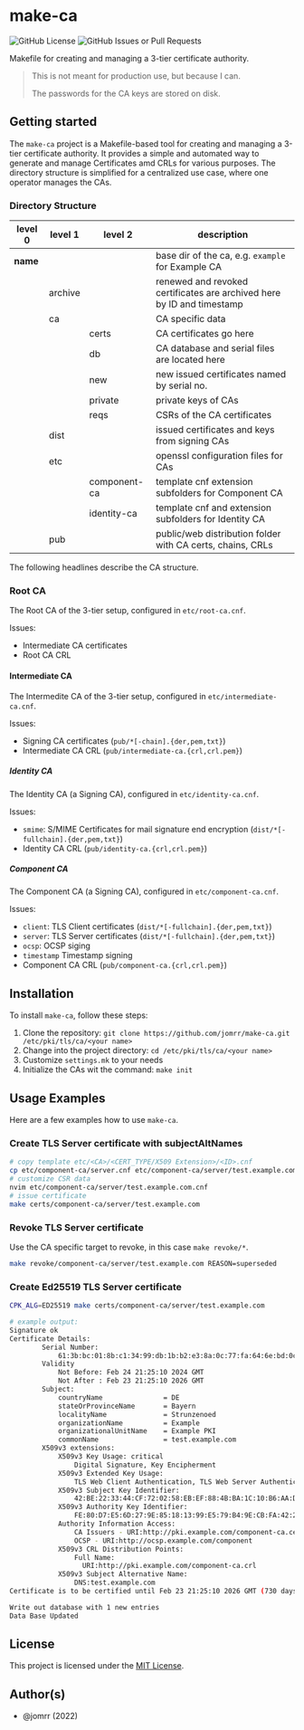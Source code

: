 # make-ca

![GitHub License](https://img.shields.io/github/license/jomrr/make-ca?style=for-the-badge&color=blue&link=https%3A%2F%2Fgithub.com%2Fjomrr%2Fmake-ca%2Fblob%2Fmain%2FLICENSE) ![GitHub Issues or Pull Requests](https://img.shields.io/github/issues/jomrr/make-ca?style=for-the-badge&color=blue&link=https%3A%2F%2Fgithub.com%2Fjomrr%2Fmake-ca%2Fissues)

Makefile for creating and managing a 3-tier certificate authority.

> This is not meant for production use, but because I can.
>
> The passwords for the CA keys are stored on disk.

## Getting started

The `make-ca` project is a Makefile-based tool for creating and managing a 3-tier certificate authority. It provides a simple and automated way to generate and manage Certificates amd CRLs for various purposes.
The directory structure is simplified for a centralized use case, where one operator manages the CAs.

### Directory Structure

| level 0 | level 1 | level 2 | description |
| ------- | ------- | ------- | ----------- |
| **name** | | | base dir of the ca, e.g. `example` for Example CA |
| | archive | | renewed and revoked certificates are archived here by ID and timestamp |
| | ca | | CA specific data |
| | | certs | CA certificates go here |
| | | db | CA database and serial files are located here |
| | | new | new issued certificates named by serial no. |
| | | private | private keys of CAs |
| | | reqs | CSRs of the CA certificates |
| | dist  | | issued certificates and keys from signing CAs |
| | etc | | openssl configuration files for CAs |
| | | component-ca | template cnf extension subfolders for Component CA |
| | | identity-ca | template cnf and extension subfolders for Identity CA |
| | pub | | public/web distribution folder with CA certs, chains, CRLs |

The following headlines describe the CA structure.

### Root CA

The Root CA of the 3-tier setup, configured in `etc/root-ca.cnf`.

Issues:

- Intermediate CA certificates
- Root CA CRL

#### Intermediate CA

The Intermedite CA of the 3-tier setup, configured in `etc/intermediate-ca.cnf`.

Issues:

- Signing CA certificates (`pub/*[-chain].{der,pem,txt}`)
- Intermediate CA CRL (`pub/intermediate-ca.{crl,crl.pem}`)

##### Identity CA

The Identity CA (a Signing CA), configured in `etc/identity-ca.cnf`.

Issues:

- `smime`: S/MIME Certificates for mail signature end encryption (`dist/*[-fullchain].{der,pem,txt}`)
- Identity CA CRL (`pub/identity-ca.{crl,crl.pem}`)

##### Component CA

The Component CA (a Signing CA), configured in `etc/component-ca.cnf`.

Issues:

- `client`: TLS Client certificates (`dist/*[-fullchain].{der,pem,txt}`)
- `server`: TLS Server certificates (`dist/*[-fullchain].{der,pem,txt}`)
- `ocsp`: OCSP siging
- `timestamp` Timestamp signing
- Component CA CRL  (`pub/component-ca.{crl,crl.pem}`)

## Installation

To install `make-ca`, follow these steps:

1. Clone the repository: `git clone https://github.com/jomrr/make-ca.git /etc/pki/tls/ca/<your name>`
2. Change into the project directory: `cd /etc/pki/tls/ca/<your name>`
3. Customize `settings.mk` to your needs
4. Initialize the CAs wit the command: `make init`

## Usage Examples

Here are a few examples how to use `make-ca`.

### Create TLS Server certificate with subjectAltNames

```bash
# copy template etc/<CA>/<CERT_TYPE/X509 Extension>/<ID>.cnf
cp etc/component-ca/server.cnf etc/component-ca/server/test.example.com.cnf
# customize CSR data
nvim etc/component-ca/server/test.example.com.cnf
# issue certificate
make certs/component-ca/server/test.example.com
```

### Revoke TLS Server certificate

Use the CA specific target to revoke, in this case `make revoke/*`.

```bash
make revoke/component-ca/server/test.example.com REASON=superseded
```

### Create Ed25519 TLS Server certificate

```bash
CPK_ALG=ED25519 make certs/component-ca/server/test.example.com

# example output:
Signature ok
Certificate Details:
        Serial Number:
            61:3b:bc:01:8b:c1:34:99:db:1b:b2:e3:8a:0c:77:fa:64:6e:bd:0c
        Validity
            Not Before: Feb 24 21:25:10 2024 GMT
            Not After : Feb 23 21:25:10 2026 GMT
        Subject:
            countryName               = DE
            stateOrProvinceName       = Bayern
            localityName              = Strunzenoed
            organizationName          = Example
            organizationalUnitName    = Example PKI
            commonName                = test.example.com
        X509v3 extensions:
            X509v3 Key Usage: critical
                Digital Signature, Key Encipherment
            X509v3 Extended Key Usage: 
                TLS Web Client Authentication, TLS Web Server Authentication
            X509v3 Subject Key Identifier: 
                42:BE:22:33:44:CF:72:02:58:EB:EF:88:4B:BA:1C:10:B6:AA:DB:C8
            X509v3 Authority Key Identifier: 
                FE:80:D7:E5:6D:27:9E:85:18:13:99:E5:79:B4:9E:CB:FA:42:21:F4
            Authority Information Access: 
                CA Issuers - URI:http://pki.example.com/component-ca.cer
                OCSP - URI:http://ocsp.example.com/component
            X509v3 CRL Distribution Points: 
                Full Name:
                  URI:http://pki.example.com/component-ca.crl
            X509v3 Subject Alternative Name: 
                DNS:test.example.com
Certificate is to be certified until Feb 23 21:25:10 2026 GMT (730 days)

Write out database with 1 new entries
Data Base Updated
```

## License

This project is licensed under the [MIT License](https://github.com/jomrr/make-ca/blob/main/LICENSE).

## Author(s)

- @jomrr (2022)
